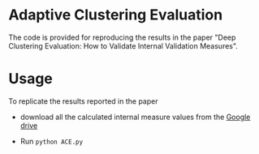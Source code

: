 # Adaptive Clustering Evaluation

The code is provided for reproducing the results in the paper "Deep Clustering Evaluation: How to Validate Internal Validation Measures".

# Usage
To replicate the results reported in the paper

- download all the calculated internal measure values from the [Google drive](https://drive.google.com/drive/folders/1FHehcJ8Qz7elY9IF3uu2JpMimH3G6l_D?usp=drive_link)

- Run `python ACE.py`